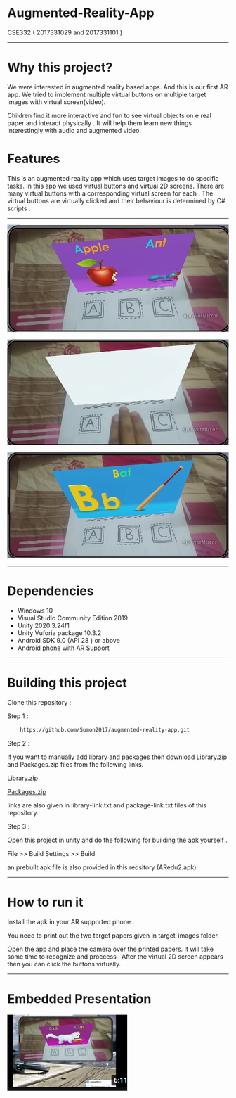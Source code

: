 # Augmented-Reality-App

CSE332 ( 2017331029 and 2017331101 )

---

# Why this project?

We were interested in augmented reality based apps. And this is our first AR app. We tried to implement multiple virtual buttons on multiple target images with virtual screen(video).

Children find it more interactive and fun to see virtual objects on e real paper and interact physically . It will help them learn new things interestingly with audio and augmented video.

# Features

This is an augmented reality app which uses target images to do specific tasks. In this app we used virtual buttons and virtual 2D screens. There are many virtual buttons with a corresponding virtual screen for each . The virtual buttons are virtually clicked and their behaviour  is determined by C#  scripts .

---

![](./pics/11.png)

![](./pics/22.png)

![](./pics/33.png)

---

# Dependencies 

* Windows 10 
* Visual Studio Community Edition 2019
* Unity 2020.3.24f1
* Unity Vuforia package 10.3.2
* Android SDK 9.0 (API 28 ) or above
* Android phone with AR Support

---

# Building this project 

Clone this repository :

Step 1 :

```bash
    https://github.com/Sumon2017/augmented-reality-app.git
```

Step 2 :

If you want to manually add library and packages then download Library.zip and Packages.zip files from the following links.


[Library.zip](https://drive.google.com/file/d/1RC782V1g8nUehCksZJ6UZNbqzwna3HED/view?usp=sharing
)

[Packages.zip](https://drive.google.com/file/d/1O87O5oLT2ADG1hbtz3wKzU3Eyx7nDgDX/view?usp=sharing
)

links are also given in library-link.txt and package-link.txt files of this repository.

Step 3 :

Open this project in unity and do the following for building the apk yourself .

File >> Build Settings >> Build

an prebuilt apk file is also provided in this reository (ARedu2.apk)

---

# How to run it 

Install the apk in your AR supported phone .

You need to print out the two target papers given in target-images folder.

Open the app and place the camera over the printed papers. It will take some time to recognize and proccess . After the virtual 2D screen appears then you can click the buttons virtually. 

---

# Embedded Presentation 

[![video presentation](pics/youtube_thumb.png)](https://www.youtube.com/watch?v=V8nryTX7vPU)

